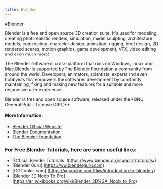 ```yaml
---
title: Blender
---
```


#Blender

Blender is a free and open source 3D creation suite. It's used for modeling, creating photorealistic renders, simulation, model sculpting, architecture models, compositing, character design, animation, rigging, level design, 2D rendered scenes, motion graphics, game development, VFX, video editing and even much more!

The Blender software is cross-platform that runs on Windows, Linux and Mac.Blender is supported by The Blender Foundation a community from around the world. Developers, animators, scientists, experts and even hobbyists that empowers the softwares development by constantly maintaining, fixing and making new features for a suitable and more responsive user experience.

Blender is free and open source software, released under the  *GNU General Public License (GPL)**.

#### More Information:

* [Blender Official Website](https://www.blender.org)
* [Blender Documentation](https://docs.blender.org/)
* [The Blender Foundation](https://www.blender.org/foundation/)

### For Free Blender Tutorials, here are some useful links:

* [Official Blender Tutorials] (https://www.blender.org/support/tutorials/)
* [Blender Guru] (https://ww.blenderguru.com)
* [CGCookie.com] (https://cgcookie.com/flow/introduction-to-blender/)
* [Blender 3D Noob To Pro] (https://en.wikibooks.org/wiki/Blender_3D%3A_Noob_to_Pro)
